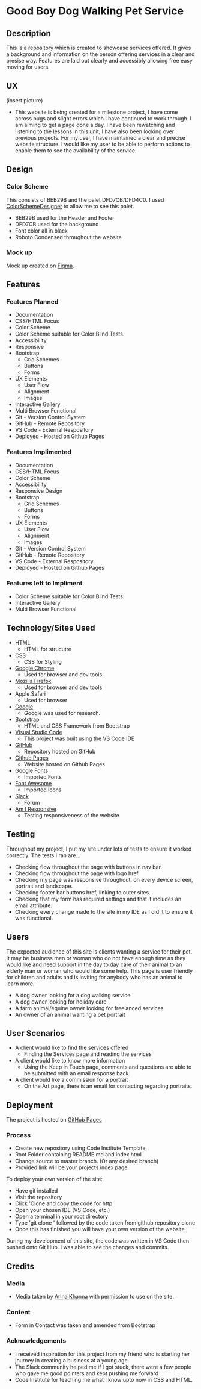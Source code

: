 # Good Boy Dog Walking Pet Service

## Description
This is a repository which is created to showcase services offered. It gives a background and information on the person offering services in a clear and presise way. Features are laid out clearly and accessibly allowing free easy moving for users.

## UX
(insert picture)
* This website is being created for a milestone project, I have come across bugs and slight errors which I have continued to work through. I am aiming to get a page done a day. I have been rewatching and listening to the lessons in this unit, I have also been looking over previous projects. For my user, I have maintained a clear and precise website structure. I would like my user to be able to perform actions to enable them to see the availability of the service.

## Design
### Color Scheme
This consists of BEB29B and the palet DFD7CB/DFD4C0. I used [ColorSchemeDesigner](https://colorschemedesigner.com/csd-3.5/) to allow me to see this palet.
* BEB29B used for the Header and Footer
* DFD7CB used for the background
* Font color all in black
* Roboto Condensed throughout the website
### Mock up
Mock up created on [Figma](https://www.figma.com/file/d0o10f4rwLb0JekvXAIbib/goodboy?node-id=0%3A1).

## Features
### Features Planned
* Documentation
* CSS/HTML Focus
* Color Scheme
* Color Scheme suitable for Color Blind Tests.
* Accessibility
* Responsive
* Bootstrap
  * Grid Schemes
  * Buttons
  * Forms
* UX Elements
  * User Flow
  * Alignment
  * Images
* Interactive Gallery
* Multi Browser Functional
* Git - Version Control System
* GitHub - Remote Repository
* VS Code - External Respository
* Deployed - Hosted on Github Pages
### Features Implimented
* Documentation
* CSS/HTML Focus
* Color Scheme
* Accessibility
* Responsive Design
* Bootstrap
  * Grid Schemes
  * Buttons
  * Forms
* UX Elements
  * User Flow
  * Alignment
  * Images
* Git - Version Control System
* GitHub - Remote Repository
* VS Code - External Respository
* Deployed - Hosted on Github Pages
### Features left to Impliment
* Color Scheme suitable for Color Blind Tests.
* Interactive Gallery
* Multi Browser Functional

## Technology/Sites Used
* HTML
  * HTML for strucutre
* CSS
  * CSS for Styling
* [Google Chrome](https://www.google.com/chrome/)
    * Used for browser and dev tools
* [Mozilla Firefox](https://www.mozilla.org/en-US/firefox/new)
    * Used for browser and dev tools
* Apple Safari
  * Used for browser
* [Google](https://google.co.uk)
  * Google was used for research.
* [Bootstrap](https://getbootstrap.com/)
  * HTML and CSS Framework from Bootstrap
* [Visual Studio Code](https://code.visualstudio.com/)
  * This project was built using the VS Code IDE
* [GitHub](https://github.com/)
  * Repository hosted on GitHub
* [Github Pages](https://pages.github.com/)
  * Website hosted on Github Pages
* [Google Fonts](https://fonts.google.com/)
  * Imported Fonts
* [Font Awesome](https://fontawesome.com/)
  * Imported Icons
* [Slack](https://slack.com/intl/en-gb/)
  * Forum
* [Am I Responsive](http://ami.responsivedesign.is)
  * Testing responsiveness of the website

## Testing
Throughout my project, I put my site under lots of tests to ensure it worked correctly. The tests I ran are...
* Checking flow throughout the page with buttons in nav bar.
* Checking flow throughout the page with logo href.
* Checking my page was responsive throughout, on every device screen, portrait and landscape.
* Checking footer bar buttons href, linking to outer sites.
* Checking that my form has required settings and that it includes an email attribute.
* Checking every change made to the site in my IDE as I did it to ensure it was functional.

## Users
The expected audience of this site is clients wanting a service for their pet. It may be business men or woman who do not have enough time as they would like and need support in the day to day care of their animal to an elderly man or woman who would like some help. This page is user friendly for children and adults and is inviting for anybody who has an animal to learn more.
* A dog owner looking for a dog walking service
* A dog owner looking for holiday care
* A farm animal/equine owner looking for freelanced services
* An owner of an animal wanting a pet portrait

## User Scenarios
* A client would like to find the services offered
  * Finding the Services page and reading the services
* A client would like to know more information
  * Using the Keep in Touch page, comments and questions are able to be submitted with an email response back.
* A client would like a commission for a portrait
  * On the Art page, there is an email for contacting regarding portraits.


## Deployment
The project is hosted on [GitHub Pages](http://github.com)
### Process
* Create new repository using Code Institute Template
* Root Folder containing README.md and index.html
* Change source to master branch. (Or any desired branch)
* Provided link will be your projects index page.

To deploy your own version of the site:
* Have git installed
* Visit the repository
* Click 'Clone and copy the code for http
* Open your chosen IDE (VS Code, etc.)
* Open a terminal in your root directory
* Type 'git clone ' followed by the code taken from github repository clone
* Once this has finished you will have your own version of the website

During my development of this site, the code was written in VS Code then pushed onto Git Hub. I was able to see the changes and commits.
## Credits
### Media
* Media taken by [Arina Khanna](https://www.facebook.com/arinatheartist) with permission to use on the site.
### Content
* Form in Contact was taken and amended from Bootstrap
### Acknowledgements
* I received inspiration for this project from my friend who is starting her journey in creating a business at a young age.
* The Slack community helped me if I got stuck, there were a few people who gave me good pointers and kept pushing me forward
* Code Institute for teaching me what I know upto now in CSS and HTML.
